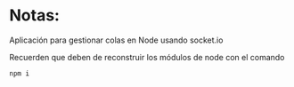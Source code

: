 # Notas:

Aplicación para gestionar colas en Node usando socket.io

Recuerden que deben de reconstruir los módulos de node con el comando

```
npm i
```
